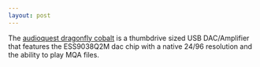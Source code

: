```yaml
---
layout: post
---
```


The [audioquest dragonfly cobalt](https://amzn.to/2Vp6GuZ) is a thumbdrive sized USB DAC/Amplifier that features the ESS9038Q2M dac chip with a native 24/96 resolution and the ability to play MQA files.